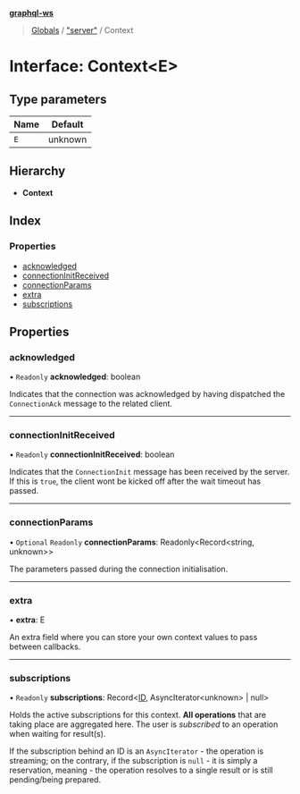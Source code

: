 **[graphql-ws](../README.md)**

> [Globals](../README.md) / ["server"](../modules/_server_.md) / Context

# Interface: Context<E\>

## Type parameters

Name | Default |
------ | ------ |
`E` | unknown |

## Hierarchy

* **Context**

## Index

### Properties

* [acknowledged](_server_.context.md#acknowledged)
* [connectionInitReceived](_server_.context.md#connectioninitreceived)
* [connectionParams](_server_.context.md#connectionparams)
* [extra](_server_.context.md#extra)
* [subscriptions](_server_.context.md#subscriptions)

## Properties

### acknowledged

• `Readonly` **acknowledged**: boolean

Indicates that the connection was acknowledged
by having dispatched the `ConnectionAck` message
to the related client.

___

### connectionInitReceived

• `Readonly` **connectionInitReceived**: boolean

Indicates that the `ConnectionInit` message
has been received by the server. If this is
`true`, the client wont be kicked off after
the wait timeout has passed.

___

### connectionParams

• `Optional` `Readonly` **connectionParams**: Readonly<Record<string, unknown\>\>

The parameters passed during the connection initialisation.

___

### extra

•  **extra**: E

An extra field where you can store your own context values
to pass between callbacks.

___

### subscriptions

• `Readonly` **subscriptions**: Record<[ID](../modules/_types_.md#id), AsyncIterator<unknown\> \| null\>

Holds the active subscriptions for this context. **All operations**
that are taking place are aggregated here. The user is _subscribed_
to an operation when waiting for result(s).

If the subscription behind an ID is an `AsyncIterator` - the operation
is streaming; on the contrary, if the subscription is `null` - it is simply
a reservation, meaning - the operation resolves to a single result or is still
pending/being prepared.
